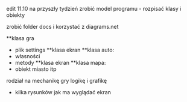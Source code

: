 edit 11.10
na przyszły tydzień zrobić model programu - rozpisać klasy i obiekty

zrobić folder docs i korzystać z diagrams.net


**klasa gra
- plik settings
**klasa ekran
**klasa auto:
- własności
- metody
**klasa ekran
**klasa mapa:
- obiekt miasto itp


rodział na mechanikę gry logikę i grafikę 
+ kilka rysunków jak ma wyglądać ekran
